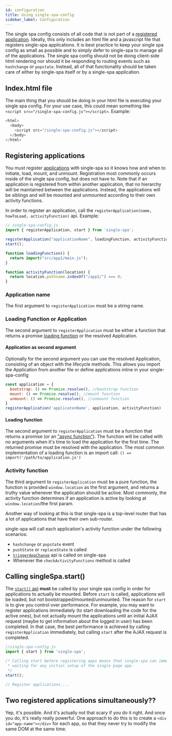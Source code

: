 ```yaml
---
id: configuration
title: Using single-spa-config
sidebar_label: Configuration
---
```


The single spa config consists of all code that is not part of a
[registered application](#registeringapplications). Ideally, this only includes an html file
and a javascript file that registers single-spa applications. It is best practice to keep your
single spa config as small as possible and to simply defer to single-spa to manage
all of the applications. The single spa config should not be doing client-side html
rendering nor should it be responding to routing events such as `hashchange` or `popstate`.
Instead, all of that functionality should be taken care of either by single-spa itself or by
a single-spa application.

## Index.html file
The main thing that you should be doing in your html file is executing your single spa config. For your
use case, this could mean something like `<script src="/single-spa-config.js"></script>`.
Example:
```js
<html>
  <body>
    <script src="/single-spa-config.js"></script>
  </body>
</html>
```

## Registering applications

You must register [applications](building-applications.md) with single-spa so it knows how and when to
initiate, load, mount, and unmount. Registration most commonly occurs inside of the single spa config, but
does not have to. Note that if an application is registered from within another application, that no hierarchy
will be maintained between the applications. Instead, the applications will be siblings and will be mounted
and unmounted according to their own activity functions.

In order to register an application, call the `registerApplication(name, howToLoad, activityFunction)` api. Example:

```js
// single-spa-config.js
import { registerApplication, start } from 'single-spa';

registerApplication("applicationName", loadingFunction, activityFunction);
start();

function loadingFunction() {
  return import("src/app1/main.js");
}

function activityFunction(location) {
  return location.pathname.indexOf("/app1/") === 0;
}
```

### Application name
The first argument to `registerApplication` must be a string name.

### Loading Function or Application
The second argument to `registerApplication` must be either a function that returns a promise [loading function](single-spa-config.md#loading-function) or the resolved Application.

#### Application as second argument
Optionally for the second argument you can use the resolved Application, consisting of an object with the lifecycle methods.
This allows you import the Application from another file or define applications inline in your single-spa-config

```js
const application = {
  bootstrap: () => Promise.resolve(), //bootstrap function
  mount: () => Promise.resolve(), //mount function
  unmount: () => Promise.resolve(), //unmount function
}
registerApplication('applicatonName', application, activityFunction)

```

#### Loading function
The second argument to `registerApplication` must be a function that returns a promise (or an ["async function"](https://ponyfoo.com/articles/understanding-javascript-async-await)).
The function will be called with no arguments when it's time to load the application for the first time. The returned
promise must be resolved with the application. The most common implementation of a loading function is an import call:
`() => import('/path/to/application.js')`

### Activity function
The third argument to `registerApplication` must be a pure function, the function is provided `window.location` as the first argument, and returns a truthy
value whenever the application should be active. Most commonly, the activity function determines if an application
is active by looking at `window.location`/the first param.

Another way of looking at this is that single-spa is a top-level router that has a lot of applications that have their own sub-router.

single-spa will call each application's activity function under the following scenarios:
- `hashchange` or `popstate` event
- `pushState` or `replaceState` is called
- [`triggerAppChange`](api.md#triggerappchange) api is called on single-spa
- Whenever the `checkActivityFunctions` method is called

## Calling singleSpa.start()
The [`start()` api](api.md#start) **must** be called by your single spa config in order for
applications to actually be mounted. Before `start` is called, applications will be loaded, but not bootstrapped/mounted/unmounted.
The reason for `start` is to give you control over performance. For example, you may want to register applications
immediately (to start downloading the code for the active ones), but not actually mount the applications
until an initial AJAX request (maybe to get information about the logged in user) has been completed. In that case,
the best performance is achieved by calling `registerApplication` immediately, but calling `start` after
the AJAX request is completed.

```js
//single-spa-config.js
import { start } from 'single-spa';

/* Calling start before registering apps means that single-spa can immediately mount apps, without
 * waiting for any initial setup of the single page app.
 */
start();

// Register applications....
```

## Two registered applications simultaneously??
Yep, it's possible. And it's actually not that scary if you do it right. And once you do,
it's really really powerful. One approach to do this is to create a `<div id="app-name"></div>` for each app,
so that they never try to modify the same DOM at the same time.
